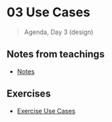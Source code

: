 # 03 Use Cases
> Agenda, Day 3 (design)

## Notes from teachings
* [Notes](notes.md)


## Exercises
* [Exercise Use Cases](https://docs.google.com/document/d/e/2PACX-1vTWC0p5wdXwN1uzaRYZLCle0y5o6dqgPVFEfKw4bnn3TMY4B7W9IR7tJ7fbgi9JoJ2srLEhsQ7FTx5Z/pub)

